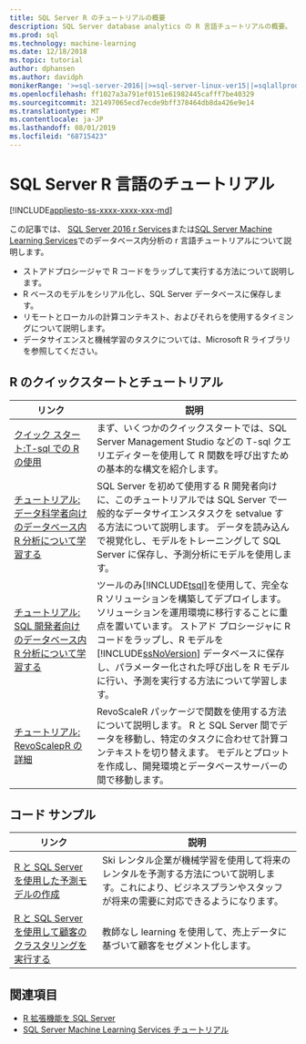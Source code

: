 ```yaml
---
title: SQL Server R のチュートリアルの概要
description: SQL Server database analytics の R 言語チュートリアルの概要。
ms.prod: sql
ms.technology: machine-learning
ms.date: 12/18/2018
ms.topic: tutorial
author: dphansen
ms.author: davidph
monikerRange: '>=sql-server-2016||>=sql-server-linux-ver15||=sqlallproducts-allversions'
ms.openlocfilehash: ff1027a3a791ef0151e61982445cafff7be40329
ms.sourcegitcommit: 321497065ecd7ecde9bff378464db8da426e9e14
ms.translationtype: MT
ms.contentlocale: ja-JP
ms.lasthandoff: 08/01/2019
ms.locfileid: "68715423"
---
```

# <a name="sql-server-r-language-tutorials"></a>SQL Server R 言語のチュートリアル
[!INCLUDE[appliesto-ss-xxxx-xxxx-xxx-md](../../includes/appliesto-ss-xxxx-xxxx-xxx-md.md)]

この記事では、 [SQL Server 2016 r Services](../install/sql-r-services-windows-install.md)または[SQL Server Machine Learning Services](../install/sql-machine-learning-services-windows-install.md)でのデータベース内分析の r 言語チュートリアルについて説明します。

+ ストアドプロシージャで R コードをラップして実行する方法について説明します。
+ R ベースのモデルをシリアル化し、SQL Server データベースに保存します。
+ リモートとローカルの計算コンテキスト、およびそれらを使用するタイミングについて説明します。
+ データサイエンスと機械学習のタスクについては、Microsoft R ライブラリを参照してください。

<a name="bkmk_sqltutorials"></a>

## <a name="r-quickstarts-and-tutorials"></a>R のクイックスタートとチュートリアル

| リンク | 説明 |
|------|-------------|
| [クイック スタート:T-sql での R の使用](rtsql-using-r-code-in-transact-sql-quickstart.md) | まず、いくつかのクイックスタートでは、SQL Server Management Studio などの T-sql クエリエディターを使用して R 関数を呼び出すための基本的な構文を紹介します。 |
| [チュートリアル: データ科学者向けのデータベース内 R 分析について学習する](../tutorials/walkthrough-data-science-end-to-end-walkthrough.md) | SQL Server を初めて使用する R 開発者向けに、このチュートリアルでは SQL Server で一般的なデータサイエンスタスクを setvalue する方法について説明します。 データを読み込んで視覚化し、モデルをトレーニングして SQL Server に保存し、予測分析にモデルを使用します。 |
| [チュートリアル: SQL 開発者向けのデータベース内 R 分析について学習する](../tutorials/sqldev-in-database-r-for-sql-developers.md) | ツールのみ[!INCLUDE[tsql](../../includes/tsql-md.md)]を使用して、完全な R ソリューションを構築してデプロイします。 ソリューションを運用環境に移行することに重点を置いています。 ストアド プロシージャに R コードをラップし、R モデルを [!INCLUDE[ssNoVersion](../../includes/ssnoversion-md.md)] データベースに保存し、パラメーター化された呼び出しを R モデルに行い、予測を実行する方法について学習します。 |
| [チュートリアル: RevoScalepR の詳細](deepdive-data-science-deep-dive-using-the-revoscaler-packages.md) | RevoScaleR パッケージで関数を使用する方法について説明します。 R と SQL Server 間でデータを移動し、特定のタスクに合わせて計算コンテキストを切り替えます。 モデルとプロットを作成し、開発環境とデータベースサーバーの間で移動します。 |

<a name ="bkmk_samples"></a>

## <a name="code-samples"></a>コード サンプル

| リンク | 説明 |
|------|-------------|
| [R と SQL Server を使用した予測モデルの作成](https://microsoft.github.io/sql-ml-tutorials/R/rentalprediction) | Ski レンタル企業が機械学習を使用して将来のレンタルを予測する方法について説明します。これにより、ビジネスプランやスタッフが将来の需要に対応できるようになります。 |
| [R と SQL Server を使用して顧客のクラスタリングを実行する](https://microsoft.github.io/sql-ml-tutorials/R/customerclustering/) | 教師なし learning を使用して、売上データに基づいて顧客をセグメント化します。 |

## <a name="see-also"></a>関連項目

+ [R 拡張機能を SQL Server](../concepts/extension-r.md)
+ [SQL Server Machine Learning Services チュートリアル](machine-learning-services-tutorials.md)


